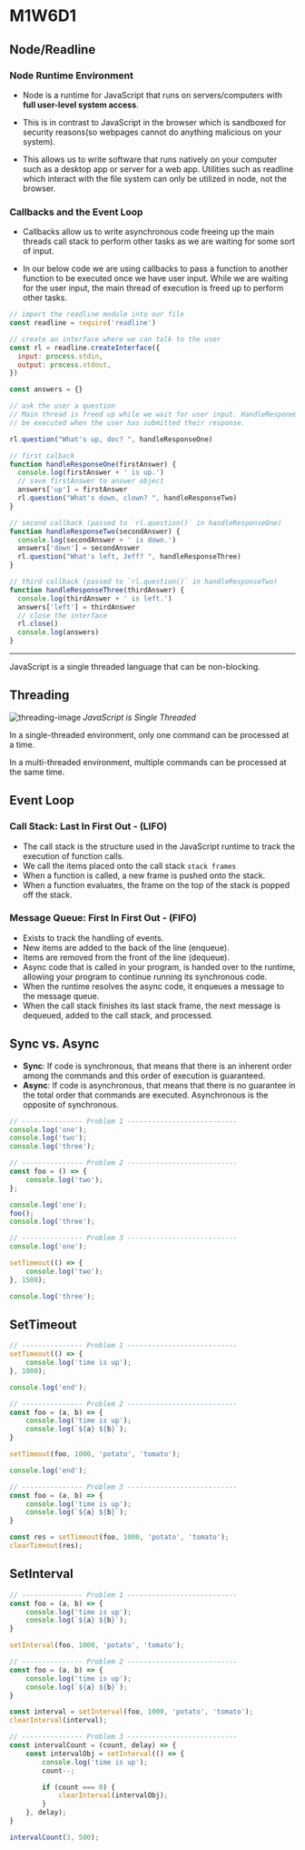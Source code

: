 # M1W6D1

## Node/Readline

### Node Runtime Environment

- Node is a runtime for JavaScript that runs on servers/computers with
**full user-level system access**.

- This is in contrast to JavaScript in the browser which is sandboxed for
  security reasons(so webpages cannot do anything malicious on your system).

- This allows us to write software that runs natively on your computer such as a
  desktop app or server for a web app. Utilities such as readline which interact
  with the file system can only be utilized in node, not the browser.

### Callbacks and the Event Loop

- Callbacks allow us to write asynchronous code freeing up the main threads
  call stack to perform other tasks as we are waiting for some sort of input.

- In our below code we are using callbacks to pass a function to another
 function to be executed once we have user input. While we are waiting for the
 user input, the main thread of execution is freed up to perform other tasks.

```js
// import the readline module into our file
const readline = require('readline')

// create an interface where we can talk to the user
const rl = readline.createInterface({
  input: process.stdin,
  output: process.stdout,
})

const answers = {}

// ask the user a question
// Main thread is freed up while we wait for user input. HandleResponeOne will
// be executed when the user has submitted their response.

rl.question("What's up, doc? ", handleResponseOne)

// first calback
function handleResponseOne(firstAnswer) {
  console.log(firstAnswer + ' is up.')
  // save firstAnswer to answer object
  answers['up'] = firstAnswer
  rl.question("What's down, clown? ", handleResponseTwo)
}

// second callback (passed to `rl.question()` in handleResponseOne)
function handleResponseTwo(secondAnswer) {
  console.log(secondAnswer + ' is down.')
  answers['down'] = secondAnswer
  rl.question("What's left, Jeff? ", handleResponseThree)
}

// third callback (passed to `rl.question()` in handleResponseTwo)
function handleResponseThree(thirdAnswer) {
  console.log(thirdAnswer + ' is left.')
  answers['left'] = thirdAnswer
  // close the interface
  rl.close()
  console.log(answers)
}
```

---

JavaScript is a single threaded language that can be non-blocking.

## Threading

![threading-image](./images/threading.png)
_JavaScript is Single Threaded_

In a single-threaded environment, only one command can be processed at a time.

In a multi-threaded environment, multiple commands can be processed at the same
time.

## Event Loop

### Call Stack: Last In First Out - (LIFO)

- The call stack is the structure used in the JavaScript runtime to track the execution of function calls.
- We call the items placed onto the call stack `stack frames`
- When a function is called, a new frame is pushed onto the stack.
- When a function evaluates, the frame on the top of the stack is popped off the stack.

### Message Queue: First In First Out - (FIFO)

- Exists to track the handling of events.
- New items are added to the back of the line (enqueue).
- Items are removed from the front of the line (dequeue).
- Async code that is called in your program, is handed over to the runtime,
  allowing your program to continue running its synchronous code.
- When the runtime resolves the async code, it enqueues a message to the message
  queue.
- When the call stack finishes its last stack frame, the next message is dequeued, added to the call stack, and processed.

## Sync vs. Async

- **Sync**: If code is synchronous, that means that there is an inherent order among the commands and this order of execution is guaranteed.
- **Async**: If code is asynchronous, that means that there is no guarantee in the total order that commands are executed. Asynchronous is the opposite of synchronous.

```js
// --------------- Problem 1 ---------------------------
console.log('one');
console.log('two');
console.log('three');

// --------------- Problem 2 ---------------------------
const foo = () => {
    console.log('two');
};

console.log('one');
foo();
console.log('three');

// --------------- Problem 3 ---------------------------
console.log('one');

setTimeout(() => {
    console.log('two');
}, 1500);

console.log('three');
```

## SetTimeout

```js
// --------------- Problem 1 ---------------------------
setTimeout(() => {
    console.log('time is up');
}, 1000);

console.log('end');

// --------------- Problem 2 ---------------------------
const foo = (a, b) => {
    console.log('time is up');
    console.log(`${a} ${b}`);
}

setTimeout(foo, 1000, 'potato', 'tomato');

console.log('end');

// --------------- Problem 3 ---------------------------
const foo = (a, b) => {
    console.log('time is up');
    console.log(`${a} ${b}`);
}

const res = setTimeout(foo, 1000, 'potato', 'tomato');
clearTimeout(res);
```

## SetInterval

```js
// --------------- Problem 1 ---------------------------
const foo = (a, b) => {
    console.log('time is up');
    console.log(`${a} ${b}`);
}

setInterval(foo, 1000, 'potato', 'tomato');

// --------------- Problem 2 ---------------------------
const foo = (a, b) => {
    console.log('time is up');
    console.log(`${a} ${b}`);
}

const interval = setInterval(foo, 1000, 'potato', 'tomato');
clearInterval(interval);

// --------------- Problem 3 ---------------------------
const intervalCount = (count, delay) => {
    const intervalObj = setInterval(() => {
        console.log('time is up');
        count--;

        if (count === 0) {
            clearInterval(intervalObj);
        }
    }, delay);
}

intervalCount(3, 500);
```

